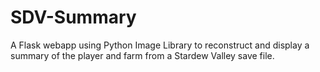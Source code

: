 # SDV-Summary
A Flask webapp using Python Image Library to reconstruct and display a summary of the player and farm from a Stardew Valley save file.
